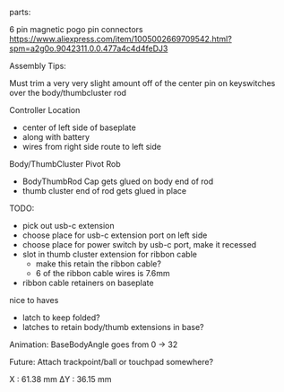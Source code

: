 parts:

6 pin magnetic pogo pin connectors
https://www.aliexpress.com/item/1005002669709542.html?spm=a2g0o.9042311.0.0.477a4c4d4feDJ3

Assembly Tips:

Must trim a very very slight amount off of the center pin on keyswitches over the body/thumbcluster rod

Controller Location
 - center of left side of baseplate
 - along with battery
 - wires from right side route to left side
 
 
Body/ThumbCluster Pivot Rob
  - BodyThumbRod Cap gets glued on body end of rod
  - thumb cluster end of rod gets glued in place

TODO: 

- pick out usb-c extension
- choose place for usb-c extension port on left side
- choose place for power switch by usb-c port, make it recessed
- slot in thumb cluster extension for ribbon cable
  - make this retain the ribbon cable?
  - 6 of the ribbon cable wires is 7.6mm
- ribbon cable retainers on baseplate

nice to haves
- latch to keep folded?
- latches to retain body/thumb extensions in base?


Animation:
BaseBodyAngle goes from 0 -> 32


Future: 
Attach trackpoint/ball or touchpad somewhere?

X : 61.38 mm
ΔY : 36.15 mm
